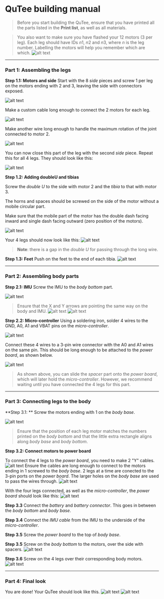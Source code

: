 # QuTee building manual
> Before you start building the QuTee, ensure that you have printed all the parts listed in the **Print list**, as well as all materials. 

>You also want to make sure you have flashed your 12 motors (3 per leg). Each leg should have IDs *n*1, *n*2 and *n*3, where *n* is the leg number. Labelling the motors will help you remember which are which.
![alt text](photos/IMG_6987.png)
---
### Part 1: Assembling the legs

**Step 1.1: Motors and side**
Start with the 8 *side* pieces and screw 1 per leg on the motors ending with 2 and 3, leaving the side with connectors exposed.

![alt text](photos/IMG_6988.png)

Make a custom cable long enough to connect the 2 motors for each leg.

![alt text](photos/IMG_6991.png)

Make another wire long enough to handle the maximum rotation of the joint connected to motor 2. 
 
![alt text](photos/IMG_7306.png)

You can now close this part of the leg with the second *side* piece. Repeat this for all 4 legs. They should look like this:

![alt text](photos/IMG_7283.png)


**Step 1.2: Adding doubleU and tibias**

Screw the *double U* to the side with motor 2 and the *tibia* to that with motor 3. 

The horns and spaces should be screwed on the side of the motor without a mobile circular part. 

Make sure that the mobile part of the motor has the double dash facing inward and single dash facing outward (zero position of the motors).

![alt text](photos/IMG_7299.png)

Your 4 legs should now look like this:
![alt text](photos/IMG_7300.png)
> **Note**: there is a gap in the *double U* for passing through the long wire.

**Step 1.3: Feet**
Push on the feet to the end of each tibia.
![alt text](photos/IMG_7341.png)

---
### Part 2: Assembling body parts

**Step 2.1: IMU**
Screw the IMU to the *body bottom* part. 

![alt text](photos/IMG_7308.png)

> Ensure that the X and Y arrows are pointing the same way on the body and IMU. 
> ![alt text](photos/IMG_7310.png)
> ![alt text](photos/IMG_7311.png)

**Step 2.2: Micro-controller**
Using a soldering iron, solder 4 wires to the GND, A0, A1 and VBAT pins on the *micro-controller*. 

![alt text](photos/Image.jpeg)

Connect these 4 wires to a 3-pin wire connector with the A0 and A1 wires on the same pin. This should be long enough to be attached to the *power board*, as shown below.

![alt text](photos/IMG_7329.png)

>As shown above, you can slide the *spacer* part onto the *power board*, which will later hold the *micro-controller*. However, we recommend waiting until you have connected the 4 legs for this part.

---
### Part 3: Connecting legs to the body

**Step 3.1: **
Screw the motors ending with 1 on the *body base*.

![alt text](photos/IMG_7330.png)

>Ensure that the position of each leg motor matches the numbers printed on the *body bottom* and that the little extra rectangle aligns along *body base* and *body bottom*.

**Step 3.2: Connect motors to power board**

To connect the 4 legs to the *power board*, you need to make 2 "Y" cables.
![alt text](photos/IMG_7335.png)
Ensure the cables are long enough to connect to the motors ending in 1 screwed to the *body base*. 2 legs at a time are conected to the 3-pin ports on the *power board*. The larger holes on the *body base* are used to pass the wires through.
![alt text](photos/IMG_7332.png)

With the four legs connected, as well as the *micro-controller*, the *power board* should look like this:
![alt text](photos/IMG_7336.png)

**Step 3.3**
Connect the *battery* and *battery connector*. This goes in between the *body bottom* and *body base*. 

**Step 3.4**
Connect the *IMU cable* from the IMU to the underside of the *micro-controller*. 

**Step 3.5**
Screw the *power board* to the top of *body base*.

**Step 3.5**
Screw on the *body bottom* to the motors, over the side with spacers. 
![alt text](photos/IMG_7333.png)

**Step 3.6**
Screw on the 4 legs over their corresponding body motors.
![alt text](photos/IMG_7342.png)

---
### Part 4: Final look

You are done! Your QuTee should look like this. 
![alt text](photos/IMG_7344.png)
![alt text](photos/IMG_7345.png)
